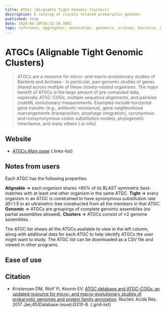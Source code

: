 ```yaml
---
title: ATGCs (Alignable Tight Genomic Clusters)
description: A catalog of closely related prokaryotic genomes
published: true
date: 2020-04-10T16:15:34.308Z
tags: reference, aggregator, annotation, genomics, archaea, bacteria, genes, cog, evolution, comparative genomics
---
```


# ATGCs (Alignable Tight Genomic Clusters)

> ATGCs are a resource for micro- and macro-evolutionary studies of Bacteria and Archaea - in particular, pan-genomic studies of genes shared across multiple of these closely-related organisms. The major benefit of ATGCs is the large amount of pre-computed data, especially ATGC-COGs, multiple sequence alignments, and pairwise codeML evolutionary measurements. Examples include horizontal gene transfer (e.g., antibiotic resistance), gene neighborhood rearrangements (transposition, prophage integration), synonymous and nonsynonymous codon substitution models, phylogenetic inheritance, and many others
{.is-info}

## Website

- [ATGCs *Main page*](http://dmk-brain.ecn.uiowa.edu/ATGC/atgc_list.html)
{.links-list}

## Notes from users 
Each ATGC has the following properties:

**Alignable** => each organism shares >85% of its BLAST symmetric best-matches with at least one other organism in the same ATGC.
**Tight** => every organism in an ATGC is constrained to have synonymous substitution rate dS<1.5 in an ultrametric tree constructed from all the members in that ATGC.
**Genomic** => ATGCs are groupings of complete genomic assemblies (no partial assemblies allowed).
**Clusters** => ATGCs consist of ≥2 genome assemblies.

The ATGC list shows all the ATGCs available to view in the left column, along with additional data for each ATGC  to help identify ATGCs the user might want to study. The ATGC list can be downloaded as a CSV file and viewed in other programs.


## Ease of use 

## Citation

- Kristensen DM, Wolf YI, Koonin EV. [ATGC database and ATGC-COGs: an updated resource for micro- and macro-evolutionary studies of prokaryotic genomes and protein family annotation](http://www.ncbi.nlm.nih.gov/pubmed/28053163). Nucleic Acids Res. 2017 Jan;45(Database issue):D210-8.
{.grid-list}